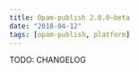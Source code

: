 ```yaml
---
title: Opam-publish 2.0.0~beta
date: "2018-04-12"
tags: [opam-publish, platform]
---
```


TODO: CHANGELOG
